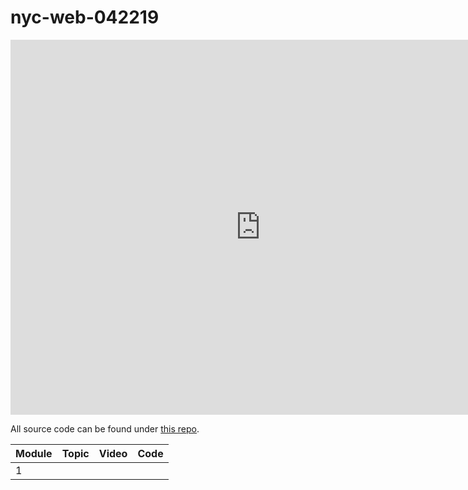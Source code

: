 # nyc-web-042219


<iframe src="https://calendar.google.com/calendar/embed?src=flatironschool.com_q50a6kfvee4633jd987akvl62s%40group.calendar.google.com&ctz=America%2FNew_York" style="border: 0" width="800" height="600" frameborder="0" scrolling="no"></iframe>

All source code can be found under [this repo](https://github.com/learn-co-students/nyc-web-042219).

| **Module** | **Topic**                  | **Video**                              | **Code**                         |
| ---------- | -------------------------- | -------------------------------------  | ----------------------------     |
| 1          |          |                |         |



